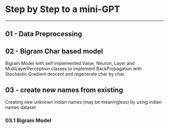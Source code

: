 # Step by Step to a mini-GPT
---

## 01 - Data Preprocessing

## 02 - Bigram Char based model
Bigram Model with self implemented Value, Neuron, Layer and MultiLayerPerceptron classes to implement BackPropagation with Stochastic Gradient descent and regenerate char by char.

## 03 - create new names from existing

Creating new unknown indian names (may be meaningless) by using indian names dataset

### 03.1 Bigram Model

